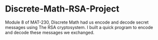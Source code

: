 # Discrete-Math-RSA-Project
Module 8 of MAT-230, Discrete Math had us encode and decode secret messages using The RSA cryptosystem.
I built a quick program to encode and decode these messages we exchanged. 
